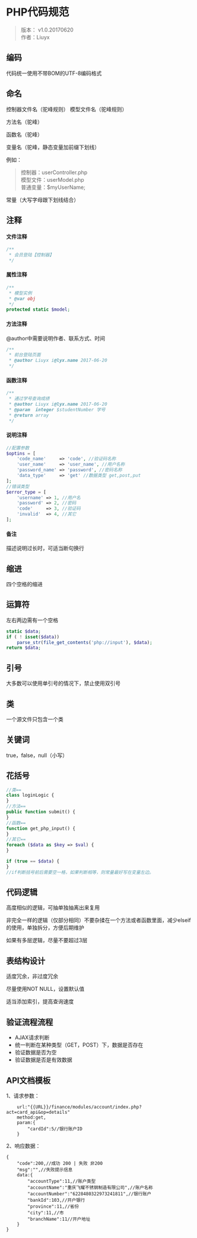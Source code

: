 # PHP代码规范
> 版本： v1.0.20170620  
> 作者：Liuyx

## 编码
代码统一使用不带BOM的UTF-8编码格式

## 命名
控制器文件名（驼峰规则）
模型文件名（驼峰规则）

方法名（驼峰）

函数名（驼峰）

变量名（驼峰，静态变量加前缀下划线）

例如：

> 控制器：userController.php  
> 模型文件：userModel.php  
> 普通变量：$myUserName;  

常量（大写字母跟下划线结合）

## 注释
#### 文件注释
```php
/**
 * 会员登陆【控制器】
 */
```
#### 属性注释
```php
/**
 * 模型实例
 * @var obj
 */
protected static $model;
```
#### 方法注释
@author中需要说明作者、联系方式、时间
```php
/**
 * 前台登陆页面
 * @author Liuyx i@lyx.name 2017-06-20 
 */
```
#### 函数注释
```php
/**
 * 通过学号查询成绩
 * @author Liuyx i@lyx.name 2017-06-20 
 * @param  integer $studentNumber 学号
 * @return array
 */
```
#### 说明注释
```php
//配置参数
$optins = [
    'code_name'     => 'code', //验证码名称
    'user_name'     => 'user_name', //用户名称
    'password_name' => 'password', //密码名称
    'data_type'     => 'get' //数据类型 get,post,put
];
//错误类型
$error_type = [
    'username' => 1, //用户名
    'password' => 2, //密码
    'code'     => 3, //验证码
    'invalid'  => 4, //其它
];
```
#### 备注
描述说明过长时，可适当断句换行

## 缩进
四个空格的缩进

## 运算符
左右两边需有一个空格
```php
static $data;
if ( ! isset($data))
    parse_str(file_get_contents('php://input'), $data);
return $data;
```

## 引号
大多数可以使用单引号的情况下，禁止使用双引号

## 类
一个源文件只包含一个类

## 关键词
true，false，null（小写）

## 花括号
```php
//类==
class loginLogic {
}
//方法==
public function submit() {
}
//函数==
function get_php_input() {
}
//其它==
foreach ($data as $key => $val) {
}

if (true == $data) {
}
//if判断括号前后需要空一格，如果判断相等，则常量最好写在变量左边。
```

## 代码逻辑

高度相似的逻辑，可抽单独抽离出来复用

非完全一样的逻辑（仅部分相同）不要杂揉在一个方法或者函数里面，减少elseif的使用，单独拆分，方便后期维护

如果有多层逻辑，尽量不要超过3层

## 表结构设计

适度冗余，非过度冗余

尽量使用NOT NULL，设置默认值

适当添加索引，提高查询速度

## 验证流程流程

* AJAX请求判断
* 统一判断在某种类型（GET，POST）下，数据是否存在
* 验证数据是否为空
* 验证数据是否是有效数据

## API文档模板
1、请求参数：
```
	url:"{{URL}}/finance/modules/account/index.php?act=card_api&op=details"
	method:get,
	param:{
		"cardId":5//银行账户ID
	}
``` 
2、响应数据：
```
{
	"code":200,//成功 200 | 失败 非200
	"msg":"",//失败提示信息
	data:{
		"accountType":11,//账户类型
		"accountName":"重庆飞耀不锈钢制造有限公司",//账户名称
		"accountNumber":"6228480322973241811",//银行账户
		"bankId":103,//开户银行
		"province":11,//省份
		"city":11,//市
		"branchName":11//开户地址
	}
}
```
